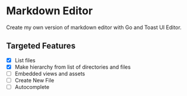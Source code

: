 # Markdown Editor

Create my own version of markdown editor with Go and Toast UI Editor.

## Targeted Features

* [x] List files
* [x] Make hierarchy from list of directories and files
* [ ] Embedded views and assets
* [ ] Create New File
* [ ] Autocomplete